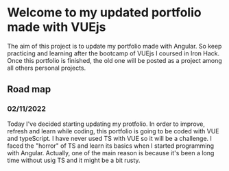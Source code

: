 # Welcome to my updated portfolio made with VUEjs
The aim of this project is to update my portfolio made with Angular. So keep practicing and learning 
after the bootcamp of VUEjs I coursed in Iron Hack. Once this portfolio is finished, the old one will be posted as a project among all others personal projects.

## Road map
### 02/11/2022
Today I've decided starting updating my protfolio. In order to improve, refresh and learn while coding, this portfolio is going to be coded with VUE and typeScript. 
I have never used TS with VUE so it will be a challenge. I faced the "horror" of TS and learn its basics when I started programming with Angular.
Actually, one of the main reason is because it's been a long time without usig TS and it might be a bit rusty.